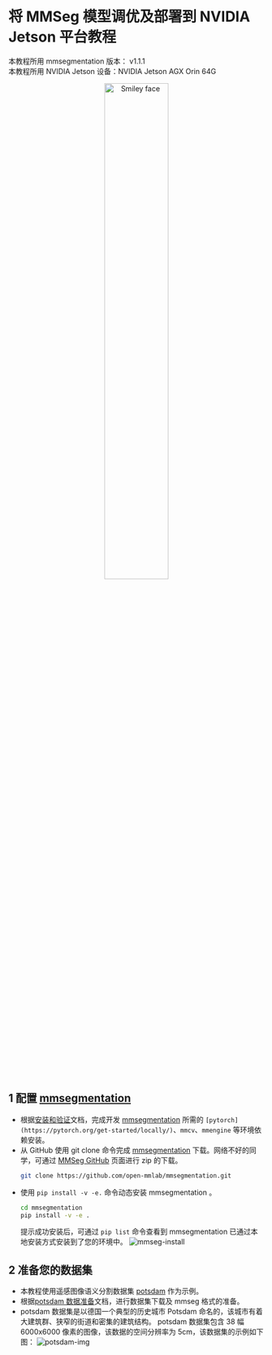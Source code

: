 # 将 MMSeg 模型调优及部署到 NVIDIA Jetson 平台教程
本教程所用 mmsegmentation 版本： v1.1.1  
本教程所用 NVIDIA Jetson 设备：NVIDIA Jetson AGX Orin 64G
<div align="center">
    <img src="https://github.com/AI-Tianlong/Useful-Tools/assets/50650583/b5466cfd-71a9-4e06-9823-c253a97d57b5" alt="Smiley face" width="50%">  
</div>

## 1 配置 [mmsegmentation](https://github.com/open-mmlab/mmsegmentation)
* 根据[安装和验证](https://github.com/open-mmlab/mmsegmentation/blob/main/docs/zh_cn/get_started.md)文档，完成开发 [mmsegmentation](https://github.com/open-mmlab/mmsegmentation) 所需的 `[pytorch](https://pytorch.org/get-started/locally/)`、`mmcv`、`mmengine` 等环境依赖安装。
* 从 GitHub 使用 git clone 命令完成 [mmsegmentation](https://github.com/open-mmlab/mmsegmentation) 下载。网络不好的同学，可通过 [MMSeg GitHub](https://github.com/open-mmlab/mmsegmentation) 页面进行 zip 的下载。
    ```bash
    git clone https://github.com/open-mmlab/mmsegmentation.git
    ```
* 使用 `pip install -v -e.` 命令动态安装 mmsegmentation 。
    ```bash 
    cd mmsegmentation
    pip install -v -e .
    ```
    提示成功安装后，可通过 `pip list` 命令查看到 mmsegmentation 已通过本地安装方式安装到了您的环境中。
    ![mmseg-install](https://github.com/AI-Tianlong/Useful-Tools/assets/50650583/a9c7bcc9-cdcc-40a4-bd7b-8153195549c8)

## 2 准备您的数据集
* 本教程使用遥感图像语义分割数据集 [potsdam](https://github.com/open-mmlab/mmsegmentation/blob/main/docs/zh_cn/user_guides/2_dataset_prepare.md#isprs-potsdam) 作为示例。
* 根据[potsdam 数据准备](https://github.com/open-mmlab/mmsegmentation/blob/main/docs/zh_cn/user_guides/2_dataset_prepare.md#isprs-potsdam)文档，进行数据集下载及 mmseg 格式的准备。
* potsdam 数据集是以德国一个典型的历史城市 Potsdam 命名的，该城市有着大建筑群、狭窄的街道和密集的建筑结构。 potsdam 数据集包含 38 幅 6000x6000 像素的图像，该数据的空间分辨率为 5cm，该数据集的示例如下图：
    ![potsdam-img](https://github.com/AI-Tianlong/Useful-Tools/assets/50650583/3bc0a75b-1693-4ae6-aeea-ad502e955068)
